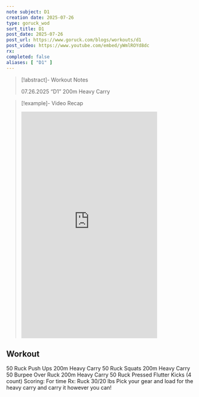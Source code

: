 ```yaml
---
note subject: D1
creation date: 2025-07-26
type: goruck_wod
sort_title: D1
post_date: 2025-07-26
post_url: https://www.goruck.com/blogs/workouts/d1
post_video: https://www.youtube.com/embed/yWmlROYd8dc
rx: 
completed: false
aliases: [ "D1" ]
---
```


> [!abstract]- Workout Notes
> 
> 07.26.2025 “D1”
200m Heavy Carry

> [!example]- Video Recap
> <iframe width="360" height="600" src="https://www.youtube.com/embed/yWmlROYd8dc" frameborder="0" allowfullscreen></iframe>

## Workout
50 Ruck Push Ups
200m Heavy Carry
50 Ruck Squats
200m Heavy Carry
50 Burpee Over Ruck
200m Heavy Carry
50 Ruck Pressed Flutter Kicks (4 count)
Scoring: For time
Rx: Ruck 30/20 lbs
Pick your gear and load for the heavy carry and carry it however you can!
